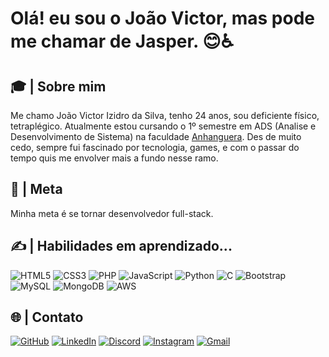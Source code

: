# Olá! eu sou o João Victor, mas pode me chamar de Jasper. 😊♿
## 🎓 | Sobre mim
Me chamo João Victor Izidro da Silva, tenho 24 anos, sou deficiente físico, tetraplégico. Atualmente estou cursando o 1º semestre em ADS (Analise e Desenvolvimento de Sistema) na faculdade [Anhanguera](https://www.anhanguera.com/). Des de muito cedo, sempre fui fascinado por tecnologia, games, e com o passar do tempo quis me envolver mais a fundo nesse ramo.

## 🚀 | Meta
Minha meta é se tornar desenvolvedor full-stack.

## ✍️ | Habilidades em aprendizado...
![HTML5](https://img.shields.io/badge/HTML5-E34F26?style=for-the-badge&logo=html5&logoColor=white)
 ![CSS3](https://img.shields.io/badge/CSS3-1572B6?style=for-the-badge&logo=css3&logoColor=white) ![PHP](https://img.shields.io/badge/PHP-777BB4?style=for-the-badge&logo=php&logoColor=white) ![JavaScript](https://img.shields.io/badge/JavaScript-F7DF1E?style=for-the-badge&logo=javascript&logoColor=black) ![Python](https://img.shields.io/badge/python-3670A0?style=for-the-badge&logo=python&logoColor=ffdd54) ![C](https://img.shields.io/badge/C-00599C?style=for-the-badge&logo=c&logoColor=white) ![Bootstrap](https://img.shields.io/badge/-boostrap-0D1117?style=for-the-badge&logo=bootstrap&labelColor=0D1117) ![MySQL](https://img.shields.io/badge/MySQL-00000F?style=for-the-badge&logo=mysql&logoColor=white) ![MongoDB](https://img.shields.io/badge/MongoDB-%234ea94b.svg?style=for-the-badge&logo=mongodb&logoColor=white) ![AWS](https://img.shields.io/badge/AWS-000.svg?style=for-the-badge&logo=amazon-aws&logoColor=white)

## 🌐 | Contato
[![GitHub](https://img.shields.io/badge/GitHub-100000?style=for-the-badge&logo=github&logoColor=white)](https://github.com/Thejasperr) [![LinkedIn](https://img.shields.io/badge/LinkedIn-0077B5?style=for-the-badge&logo=linkedin&logoColor=white)](https://www.linkedin.com/in/thejasperr/) [![Discord](https://img.shields.io/badge/Discord-7289DA?style=for-the-badge&logo=discord&logoColor=white)](https://discord.com/channels/@thejasperr/) [![Instagram](https://img.shields.io/badge/-Instagram-%23E4405F?style=for-the-badge&logo=instagram&logoColor=white)](https://www.instagram.com/https.thejasperr/) [![Gmail](https://img.shields.io/badge/Gmail-333333?style=for-the-badge&logo=gmail&logoColor=red)](mailto:joaoizidrosilva@gmail.com)





